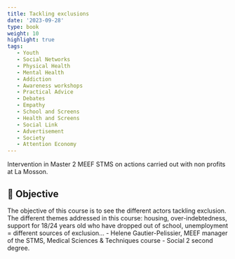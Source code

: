 ```yaml
---
title: Tackling exclusions
date: '2023-09-28'
type: book
weight: 10
highlight: true
tags:
   - Youth
   - Social Networks
   - Physical Health
   - Mental Health
   - Addiction
   - Awareness workshops
   - Practical Advice
   - Debates
   - Empathy
   - School and Screens
   - Health and Screens
   - Social Link
   - Advertisement
   - Society
   - Attention Economy
---
```


Intervention in Master 2 MEEF STMS on actions carried out with non profits at La Mosson.

<!--more-->

## 🎯 Objective

The objective of this course is to see the different actors tackling exclusion. The different themes addressed in this course: housing, over-indebtedness, support for 18/24 years old who have dropped out of school, unemployment = different sources of exclusion... - Helene Gautier-Pelissier, MEEF manager of the STMS, Medical Sciences & Techniques course - Social 2 second degree.
